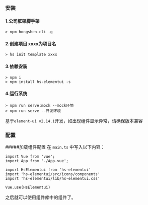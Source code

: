 ### 安装
#### 1.公司框架脚手架
```
> npm hongshen-cli -g
```
#### 2.创建项目 xxxx为项目名
```
> hs init template xxxx
```
#### 3.依赖安装
```
> npm i
> npm install hs-elementui -s
```
#### 4.运行系统
```
> npm run serve:mock --mock环境
> npm run serve --开发环境
```
基于`element-ui v2.14.1`开发，如出现组件显示异常，请确保版本兼容
### 配置  
#####加载组件配置
在 `main.ts` 中写入以下内容：
```
import Vue from 'vue';
import App from './App.vue';

import HsElementui from 'hs-elementui'
import 'hs-elementui/src/icons/components'
import 'hs-elementui/lib/hs-elementui.css'

Vue.use(HsElementui)
```
之后就可以使用组件库中的组件了。


